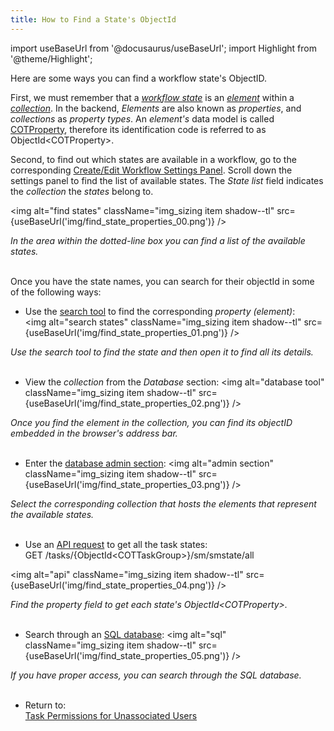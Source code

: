 ```yaml
---
title: How to Find a State's ObjectId
---
```

import useBaseUrl from '@docusaurus/useBaseUrl'; 
import Highlight from '@theme/Highlight';

Here are some ways you can find a workflow state's ObjectID.

First, we must remember that a [_workflow state_](/docs/documentation/client/basic_concepts#state) is an [_element_](/docs/documentation/client/basic_concepts#elements) within a [_collection_](/docs/documentation/client/basic_concepts#collection). In the backend, _Elements_ are also known as _properties_, and _collections_ as _property types_. An _element's_ data model is called [COTProperty](/docs/documentation/models/databases/model_properties), therefore its identification code is referred to as ObjectId<COTProperty\>.

Second, to find out which states are available in a workflow, go to the corresponding [Create/Edit Workflow Settings Panel](/docs/documentation/admin/workflows/settings_panels/workflow_create_edit#states). Scroll down the settings panel to find the list of available states. The _State list_ field indicates the _collection_ the _states_ belong to.

<img alt="find states" className="img_sizing item shadow--tl" src={useBaseUrl('img/find_state_properties_00.png')} />
<div className="text-center"><em>In the area within the dotted-line box you can find a list of the available states.</em></div>
<br/>

Once you have the state names, you can search for their objectId in some of the following ways:

- Use the [search tool](/docs/documentation/client/client_search) to find the corresponding _property (element)_:  
<img alt="search states" className="img_sizing item shadow--tl" src={useBaseUrl('img/find_state_properties_01.png')} />
<div className="text-center"><em>Use the search tool to find the state and then open it to find all its details.</em></div>
<br/>

- View the _collection_ from the _Database_ section:
<img alt="database tool" className="img_sizing item shadow--tl" src={useBaseUrl('img/find_state_properties_02.png')} />
<div className="text-center"><em>Once you find the element in the collection, you can find its objectID embedded in the browser's address bar.</em></div>
<br/>


- Enter the [database admin section](/docs/documentation/admin/database/admin_database_overview): 
<img alt="admin section" className="img_sizing item shadow--tl" src={useBaseUrl('img/find_state_properties_03.png')} />
<div className="text-center"><em>Select the corresponding collection that hosts the elements that represent the available states.</em></div>
<br/>

- Use an [API request](/docs/documentation/api/tasks/statemachines) to get all the task states:  
<span className="badge badge--success">GET</span> /tasks/&#123;ObjectId&#60;COTTaskGroup&#62;&#125;/sm/smstate/all

<img alt="api" className="img_sizing item shadow--tl" src={useBaseUrl('img/find_state_properties_04.png')} />
<div className="text-center"><em>Find the property field to get each state's ObjectId&#60;COTProperty&#62;.</em></div>
<br/>

- Search through an [SQL database](/docs/documentation/sql_bi/overview):
<img alt="sql" className="img_sizing item shadow--tl" src={useBaseUrl('img/find_state_properties_05.png')} />
<div className="text-center"><em>If you have proper access, you can search through the SQL database.</em></div>
<br/>


- Return to:  
[Task Permissions for Unassociated Users](/docs/documentation/api/tasks#patch-taskgroup-permissions)